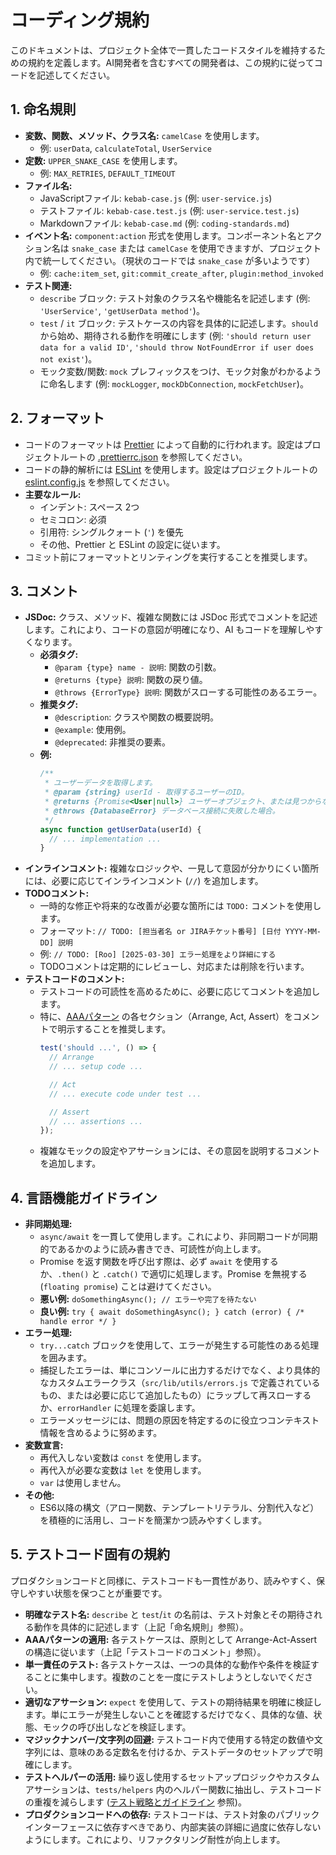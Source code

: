 # コーディング規約

このドキュメントは、プロジェクト全体で一貫したコードスタイルを維持するための規約を定義します。AI開発者を含むすべての開発者は、この規約に従ってコードを記述してください。

## 1. 命名規則

*   **変数、関数、メソッド、クラス名:** `camelCase` を使用します。
    *   例: `userData`, `calculateTotal`, `UserService`
*   **定数:** `UPPER_SNAKE_CASE` を使用します。
    *   例: `MAX_RETRIES`, `DEFAULT_TIMEOUT`
*   **ファイル名:**
    *   JavaScriptファイル: `kebab-case.js` (例: `user-service.js`)
    *   テストファイル: `kebab-case.test.js` (例: `user-service.test.js`)
    *   Markdownファイル: `kebab-case.md` (例: `coding-standards.md`)
*   **イベント名:** `component:action` 形式を使用します。コンポーネント名とアクション名は `snake_case` または `camelCase` を使用できますが、プロジェクト内で統一してください。（現状のコードでは `snake_case` が多いようです）
    *   例: `cache:item_set`, `git:commit_create_after`, `plugin:method_invoked`
*   **テスト関連:**
    *   `describe` ブロック: テスト対象のクラス名や機能名を記述します (例: `'UserService'`, `'getUserData method'`)。
    *   `test` / `it` ブロック: テストケースの内容を具体的に記述します。`should` から始め、期待される動作を明確にします (例: `'should return user data for a valid ID'`, `'should throw NotFoundError if user does not exist'`)。
    *   モック変数/関数: `mock` プレフィックスをつけ、モック対象がわかるように命名します (例: `mockLogger`, `mockDbConnection`, `mockFetchUser`)。

## 2. フォーマット

*   コードのフォーマットは [Prettier](https://prettier.io/) によって自動的に行われます。設定はプロジェクトルートの [.prettierrc.json](/.prettierrc.json) を参照してください。
*   コードの静的解析には [ESLint](https://eslint.org/) を使用します。設定はプロジェクトルートの [eslint.config.js](/eslint.config.js) を参照してください。
*   **主要なルール:**
    *   インデント: スペース 2つ
    *   セミコロン: 必須
    *   引用符: シングルクォート (`'`) を優先
    *   その他、Prettier と ESLint の設定に従います。
*   コミット前にフォーマットとリンティングを実行することを推奨します。

## 3. コメント

*   **JSDoc:** クラス、メソッド、複雑な関数には JSDoc 形式でコメントを記述します。これにより、コードの意図が明確になり、AI もコードを理解しやすくなります。
    *   **必須タグ:**
        *   `@param {type} name - 説明`: 関数の引数。
        *   `@returns {type} 説明`: 関数の戻り値。
        *   `@throws {ErrorType} 説明`: 関数がスローする可能性のあるエラー。
    *   **推奨タグ:**
        *   `@description`: クラスや関数の概要説明。
        *   `@example`: 使用例。
        *   `@deprecated`: 非推奨の要素。
    *   **例:**
        ```javascript
        /**
         * ユーザーデータを取得します。
         * @param {string} userId - 取得するユーザーのID。
         * @returns {Promise<User|null>} ユーザーオブジェクト、または見つからない場合はnull。
         * @throws {DatabaseError} データベース接続に失敗した場合。
         */
        async function getUserData(userId) {
          // ... implementation ...
        }
        ```
*   **インラインコメント:** 複雑なロジックや、一見して意図が分かりにくい箇所には、必要に応じてインラインコメント (`//`) を追加します。
*   **TODOコメント:**
    *   一時的な修正や将来的な改善が必要な箇所には `TODO:` コメントを使用します。
    *   フォーマット: `// TODO: [担当者名 or JIRAチケット番号] [日付 YYYY-MM-DD] 説明`
    *   例: `// TODO: [Roo] [2025-03-30] エラー処理をより詳細にする`
    *   TODOコメントは定期的にレビューし、対応または削除を行います。
*   **テストコードのコメント:**
    *   テストコードの可読性を高めるために、必要に応じてコメントを追加します。
    *   特に、[AAAパターン](./testing-guidelines.md#3-テスト構造-aaaパターン) の各セクション（Arrange, Act, Assert）をコメントで明示することを推奨します。
        ```javascript
        test('should ...', () => {
          // Arrange
          // ... setup code ...

          // Act
          // ... execute code under test ...

          // Assert
          // ... assertions ...
        });
        ```
    *   複雑なモックの設定やアサーションには、その意図を説明するコメントを追加します。

## 4. 言語機能ガイドライン

*   **非同期処理:**
    *   `async/await` を一貫して使用します。これにより、非同期コードが同期的であるかのように読み書きでき、可読性が向上します。
    *   Promise を返す関数を呼び出す際は、必ず `await` を使用するか、`.then()` と `.catch()` で適切に処理します。Promise を無視する (`floating promise`) ことは避けてください。
    *   **悪い例:** `doSomethingAsync(); // エラーや完了を待たない`
    *   **良い例:** `try { await doSomethingAsync(); } catch (error) { /* handle error */ }`
*   **エラー処理:**
    *   `try...catch` ブロックを使用して、エラーが発生する可能性のある処理を囲みます。
    *   捕捉したエラーは、単にコンソールに出力するだけでなく、より具体的なカスタムエラークラス（`src/lib/utils/errors.js` で定義されているもの、または必要に応じて追加したもの）にラップして再スローするか、`errorHandler` に処理を委譲します。
    *   エラーメッセージには、問題の原因を特定するのに役立つコンテキスト情報を含めるように努めます。
*   **変数宣言:**
    *   再代入しない変数は `const` を使用します。
    *   再代入が必要な変数は `let` を使用します。
    *   `var` は使用しません。
*   **その他:**
    *   ES6以降の構文（アロー関数、テンプレートリテラル、分割代入など）を積極的に活用し、コードを簡潔かつ読みやすくします。

## 5. テストコード固有の規約

プロダクションコードと同様に、テストコードも一貫性があり、読みやすく、保守しやすい状態を保つことが重要です。

*   **明確なテスト名:** `describe` と `test`/`it` の名前は、テスト対象とその期待される動作を具体的に記述します（上記「命名規則」参照）。
*   **AAAパターンの適用:** 各テストケースは、原則として Arrange-Act-Assert の構造に従います（上記「テストコードのコメント」参照）。
*   **単一責任のテスト:** 各テストケースは、一つの具体的な動作や条件を検証することに集中します。複数のことを一度にテストしようとしないでください。
*   **適切なアサーション:** `expect` を使用して、テストの期待結果を明確に検証します。単にエラーが発生しないことを確認するだけでなく、具体的な値、状態、モックの呼び出しなどを検証します。
*   **マジックナンバー/文字列の回避:** テストコード内で使用する特定の数値や文字列には、意味のある定数名を付けるか、テストデータのセットアップで明確にします。
*   **テストヘルパーの活用:** 繰り返し使用するセットアップロジックやカスタムアサーションは、`tests/helpers` 内のヘルパー関数に抽出し、テストコードの重複を減らします ([テスト戦略とガイドライン](./testing-guidelines.md#7-テストヘルパー利用法-testshelpers) 参照)。
*   **プロダクションコードへの依存:** テストコードは、テスト対象のパブリックインターフェースに依存すべきであり、内部実装の詳細に過度に依存しないようにします。これにより、リファクタリング耐性が向上します。